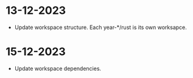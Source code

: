 # 13-12-2023
- Update workspace structure. Each year-*/rust is its own worksapce.

# 15-12-2023
- Update workspace dependencies.